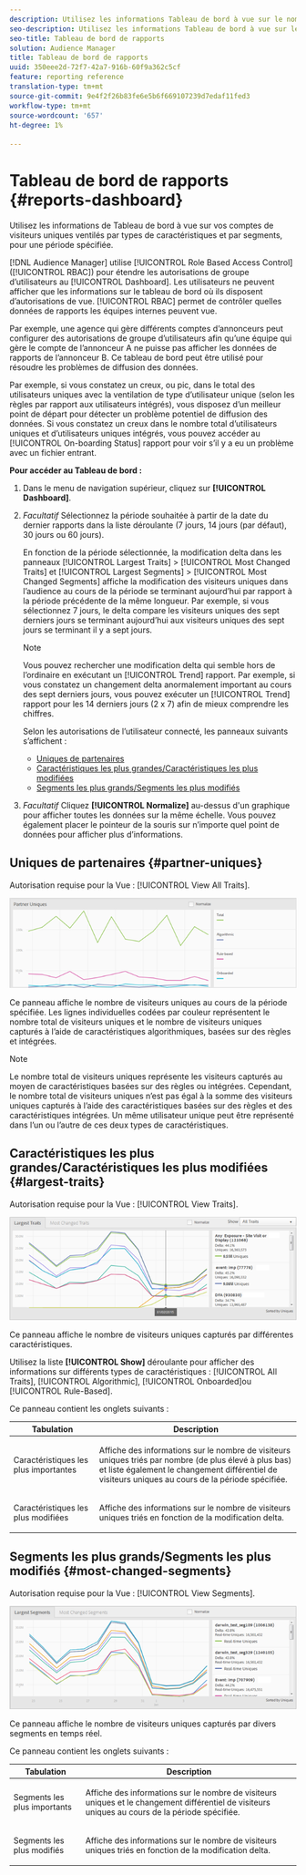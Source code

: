 ```yaml
---
description: Utilisez les informations Tableau de bord à vue sur le nombre de visiteurs uniques de vos partenaires ventilés par type de caractéristiques et par segments pendant une période spécifiée.
seo-description: Utilisez les informations Tableau de bord à vue sur le nombre de visiteurs uniques de vos partenaires ventilés par type de caractéristiques et par segments pendant une période spécifiée.
seo-title: Tableau de bord de rapports
solution: Audience Manager
title: Tableau de bord de rapports
uuid: 350eee2d-72f7-42a7-916b-60f9a362c5cf
feature: reporting reference
translation-type: tm+mt
source-git-commit: 9e4f2f26b83fe6e5b6f669107239d7edaf11fed3
workflow-type: tm+mt
source-wordcount: '657'
ht-degree: 1%

---
```



# Tableau de bord de rapports {#reports-dashboard}

Utilisez les informations de Tableau de bord à vue sur vos comptes de visiteurs uniques ventilés par types de caractéristiques et par segments, pour une période spécifiée.

<!-- 

c_dashboard.xml

 -->

[!DNL Audience Manager] utilise [!UICONTROL Role Based Access Control] ([!UICONTROL RBAC]) pour étendre les autorisations de groupe d’utilisateurs au [!UICONTROL Dashboard]. Les utilisateurs ne peuvent afficher que les informations sur le tableau de bord où ils disposent d’autorisations de vue. [!UICONTROL RBAC] permet de contrôler quelles données de rapports les équipes internes peuvent vue.

Par exemple, une agence qui gère différents comptes d’annonceurs peut configurer des autorisations de groupe d’utilisateurs afin qu’une équipe qui gère le compte de l’annonceur A ne puisse pas afficher les données de rapports de l’annonceur B. Ce tableau de bord peut être utilisé pour résoudre les problèmes de diffusion des données.

Par exemple, si vous constatez un creux, ou pic, dans le total des utilisateurs uniques avec la ventilation de type d’utilisateur unique (selon les règles par rapport aux utilisateurs intégrés), vous disposez d’un meilleur point de départ pour détecter un problème potentiel de diffusion des données. Si vous constatez un creux dans le nombre total d’utilisateurs uniques et d’utilisateurs uniques intégrés, vous pouvez accéder au [!UICONTROL On-boarding Status] rapport pour voir s’il y a eu un problème avec un fichier entrant.

**Pour accéder au Tableau de bord :**

1. Dans le menu de navigation supérieur, cliquez sur **[!UICONTROL Dashboard]**.
2. *Facultatif* Sélectionnez la période souhaitée à partir de la date du dernier rapports dans la liste déroulante (7 jours, 14 jours (par défaut), 30 jours ou 60 jours).

   En fonction de la période sélectionnée, la modification delta dans les panneaux [!UICONTROL Largest Traits] > [!UICONTROL Most Changed Traits] et [!UICONTROL Largest Segments] > [!UICONTROL Most Changed Segments] affiche la modification des visiteurs uniques dans l’audience au cours de la période se terminant aujourd’hui par rapport à la période précédente de la même longueur. Par exemple, si vous sélectionnez 7 jours, le delta compare les visiteurs uniques des sept derniers jours se terminant aujourd’hui aux visiteurs uniques des sept jours se terminant il y a sept jours.

   >[!NOTE]
   >
   >Vous pouvez rechercher une modification delta qui semble hors de l’ordinaire en exécutant un [!UICONTROL Trend] rapport. Par exemple, si vous constatez un changement delta anormalement important au cours des sept derniers jours, vous pouvez exécuter un [!UICONTROL Trend] rapport pour les 14 derniers jours (2 x 7) afin de mieux comprendre les chiffres.

   Selon les autorisations de l’utilisateur connecté, les panneaux suivants s’affichent :

   * [Uniques de partenaires](../reporting/reports-dashboard.md#partner-uniques)
   * [Caractéristiques les plus grandes/Caractéristiques les plus modifiées](../reporting/reports-dashboard.md#largest-traits)
   * [Segments les plus grands/Segments les plus modifiés](../reporting/reports-dashboard.md#most-changed-segments)

3. *Facultatif* Cliquez **[!UICONTROL Normalize]** au-dessus d&#39;un graphique pour afficher toutes les données sur la même échelle. Vous pouvez également placer le pointeur de la souris sur n’importe quel point de données pour afficher plus d’informations.

## Uniques de partenaires {#partner-uniques}

Autorisation requise pour la Vue : [!UICONTROL View All Traits].

![](assets/partner_uniques.png)

Ce panneau affiche le nombre de visiteurs uniques au cours de la période spécifiée. Les lignes individuelles codées par couleur représentent le nombre total de visiteurs uniques et le nombre de visiteurs uniques capturés à l’aide de caractéristiques algorithmiques, basées sur des règles et intégrées.

>[!NOTE]
>
>Le nombre total de visiteurs uniques représente les visiteurs capturés au moyen de caractéristiques basées sur des règles ou intégrées. Cependant, le nombre total de visiteurs uniques n’est pas égal à la somme des visiteurs uniques capturés à l’aide des caractéristiques basées sur des règles et des caractéristiques intégrées. Un même utilisateur unique peut être représenté dans l’un ou l’autre de ces deux types de caractéristiques.

## Caractéristiques les plus grandes/Caractéristiques les plus modifiées {#largest-traits}

Autorisation requise pour la Vue : [!UICONTROL View Traits].

![](assets/largest_traits.png)

Ce panneau affiche le nombre de visiteurs uniques capturés par différentes caractéristiques.

Utilisez la liste **[!UICONTROL Show]** déroulante pour afficher des informations sur différents types de caractéristiques : [!UICONTROL All Traits], [!UICONTROL Algorithmic], [!UICONTROL Onboarded]ou [!UICONTROL Rule-Based].

Ce panneau contient les onglets suivants :

<table id="table_DA48BDEB4E0143BEA4EB85AC26FF6AE3"> 
 <thead> 
  <tr> 
   <th colname="col1" class="entry"> Tabulation </th> 
   <th colname="col2" class="entry"> Description </th> 
  </tr> 
 </thead>
 <tbody> 
  <tr> 
   <td colname="col1"> <p><span class="wintitle"> Caractéristiques les plus importantes</span> </p> </td> 
   <td colname="col2"> <p>Affiche des informations sur le nombre de visiteurs uniques triés par nombre (de plus élevé à plus bas) et liste également le changement différentiel de visiteurs uniques au cours de la période spécifiée. </p> </td> 
  </tr> 
  <tr> 
   <td colname="col1"> <p><span class="wintitle"> Caractéristiques les plus modifiées</span> </p> </td> 
   <td colname="col2"> <p>Affiche des informations sur le nombre de visiteurs uniques triés en fonction de la modification delta. </p> </td> 
  </tr> 
 </tbody> 
</table>

## Segments les plus grands/Segments les plus modifiés {#most-changed-segments}

Autorisation requise pour la Vue : [!UICONTROL View Segments].

![](assets/largest_segments.png)

Ce panneau affiche le nombre de visiteurs uniques capturés par divers segments en temps réel.

Ce panneau contient les onglets suivants :

<table id="table_8E22E0579FA74C5A86CC40B40B2548BE"> 
 <thead> 
  <tr> 
   <th colname="col1" class="entry"> Tabulation </th> 
   <th colname="col2" class="entry"> Description </th> 
  </tr> 
 </thead>
 <tbody> 
  <tr> 
   <td colname="col1"> <p><span class="wintitle"> Segments les plus importants</span> </p> </td> 
   <td colname="col2"> <p>Affiche des informations sur le nombre de visiteurs uniques et le changement différentiel de visiteurs uniques au cours de la période spécifiée. </p> </td> 
  </tr> 
  <tr> 
   <td colname="col1"> <p><span class="wintitle"> Segments les plus modifiés</span> </p> </td> 
   <td colname="col2"> <p>Affiche des informations sur le nombre de visiteurs uniques triés en fonction de la modification delta. </p> </td> 
  </tr> 
 </tbody> 
</table>

